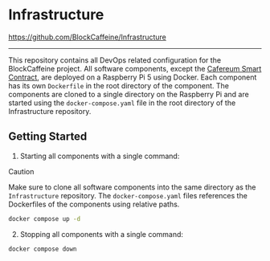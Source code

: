 # Infrastructure

https://github.com/BlockCaffeine/Infrastructure

---

This repository contains all DevOps related configuration for the BlockCaffeine project. All software components, except the [Cafereum Smart Contract](./cafereum.md), are deployed on a Raspberry Pi 5 using Docker. Each component has its own `Dockerfile` in the root directory of the component. The components are cloned to a single directory on the Raspberry Pi and are started using the `docker-compose.yaml` file in the root directory of the Infrastructure repository. 

## Getting Started

1. Starting all components with a single command:

> [!CAUTION]
> Make sure to clone all software components into the same directory as the `Infrastructure` repository. The `docker-compose.yaml` files references the Dockerfiles of the components using relative paths.

```bash
docker compose up -d
```

2. Stopping all components with a single command:

```bash
docker compose down
```
